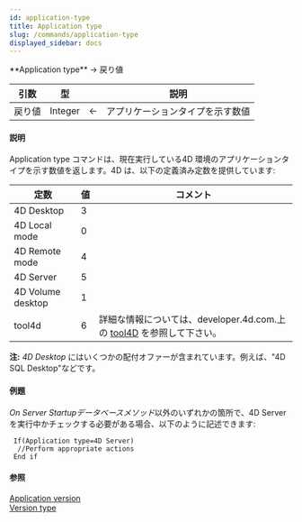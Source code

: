 ```yaml
---
id: application-type
title: Application type
slug: /commands/application-type
displayed_sidebar: docs
---
```


<!--REF #_command_.Application type.Syntax-->**Application type**  -> 戻り値<!-- END REF-->
<!--REF #_command_.Application type.Params-->
| 引数 | 型 |  | 説明 |
| --- | --- | --- | --- |
| 戻り値 | Integer | &larr; | アプリケーションタイプを示す数値 |

<!-- END REF-->

#### 説明 

<!--REF #_command_.Application type.Summary-->Application type コマンドは、現在実行している4D 環境のアプリケーションタイプを示す数値を返します。<!-- END REF-->4D は、以下の定義済み定数を提供しています:

| 定数                | 値 | コメント                                                                                                  |
| ----------------- | - | ----------------------------------------------------------------------------------------------------- |
| 4D Desktop        | 3 |                                                                                                       |
| 4D Local mode     | 0 |                                                                                                       |
| 4D Remote mode    | 4 |                                                                                                       |
| 4D Server         | 5 |                                                                                                       |
| 4D Volume desktop | 1 |                                                                                                       |
| tool4d            | 6 | 詳細な情報については、developer.4d.com.上の [tool4D](http://developer.4d.com/docs/next/Admin/cli#tool4d) を参照して下さい。 |

**注:** *4D Desktop* にはいくつかの配付オファーが含まれています。例えば、"4D SQL Desktop"などです。

#### 例題 

*On Server Startupデータベースメソッド*以外のいずれかの箇所で、4D Serverを実行中かチェックする必要がある場合、以下のように記述できます:

```4d
 If(Application type=4D Server)
  //Perform appropriate actions
 End if
```

#### 参照 

[Application version](application-version.md)  
[Version type](version-type.md)  